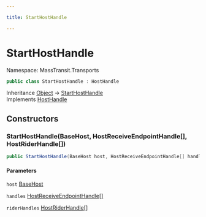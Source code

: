 ```yaml
---

title: StartHostHandle

---
```


# StartHostHandle

Namespace: MassTransit.Transports

```csharp
public class StartHostHandle : HostHandle
```

Inheritance [Object](https://learn.microsoft.com/en-us/dotnet/api/system.object) → [StartHostHandle](../masstransit-transports/starthosthandle)<br/>
Implements [HostHandle](../masstransit-transports/hosthandle)

## Constructors

### **StartHostHandle(BaseHost, HostReceiveEndpointHandle[], HostRiderHandle[])**

```csharp
public StartHostHandle(BaseHost host, HostReceiveEndpointHandle[] handles, HostRiderHandle[] riderHandles)
```

#### Parameters

`host` [BaseHost](../masstransit-transports/basehost)<br/>

`handles` [HostReceiveEndpointHandle[]](../../masstransit-abstractions/masstransit/hostreceiveendpointhandle)<br/>

`riderHandles` [HostRiderHandle[]](../../masstransit-abstractions/masstransit-transports/hostriderhandle)<br/>
